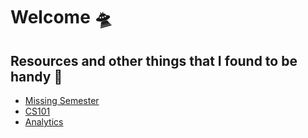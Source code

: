 # Welcome :flying_saucer:
## Resources and other things that I found to be handy :dart:
* [Missing Semester](https://missing.csail.mit.edu/)
* [CS101](https://web.stanford.edu/class/cs101/index.html)
* [Analytics](https://analytics.google.com/analytics/academy/)
